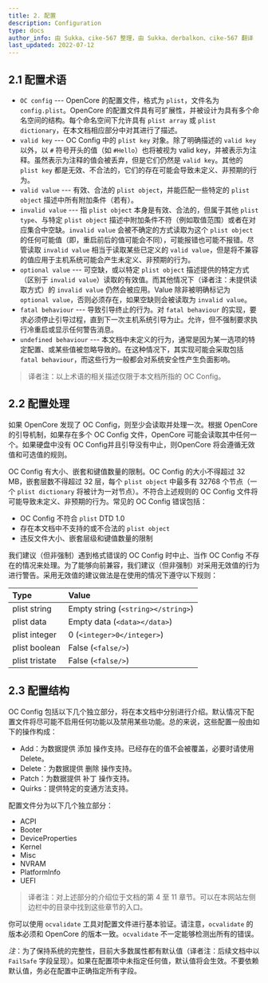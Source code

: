 ```yaml
---
title: 2. 配置
description: Configuration
type: docs
author_info: 由 Sukka、cike-567 整理，由 Sukka、derbalkon、cike-567 翻译
last_updated: 2022-07-12
---
```


## 2.1 配置术语

- `OC config` --- OpenCore 的配置文件，格式为 `plist`，文件名为 `config.plist`。OpenCore 的配置文件具有可扩展性，并被设计为具有多个命名空间的结构。每个命名空间下允许具有 `plist array` 或 `plist dictionary`，在本文档相应部分中对其进行了描述。
- `valid key` --- OC Config 中的 `plist key` 对象。除了明确描述的 `valid key` 以外，以 `#` 符号开头的值（如 `#Hello`）也将被视为 valid key，并被表示为注释。虽然表示为注释的值会被丢弃，但是它们仍然是 `valid key`。其他的 `plist key` 都是无效、不合法的，它们的存在可能会导致未定义、非预期的行为。
- `valid value` --- 有效、合法的 `plist object`，并能匹配一些特定的 `plist object` 描述中所有附加条件（若有）。
- `invalid value` --- 指 `plist object` 本身是有效、合法的，但属于其他 `plist type`、与特定 `plist object` 描述中附加条件不符（例如取值范围）或者在对应集合中空缺。`invalid value` 会被不确定的方式读取为这个 `plist object` 的任何可能值（即，重启前后的值可能会不同），可能报错也可能不报错。尽管读取 `invalid value` 相当于读取某些已定义的 `valid value`，但是将不兼容的值应用于主机系统可能会产生未定义、非预期的行为。
- `optional value` --- 可空缺，或以特定 `plist object` 描述提供的特定方式（区别于 `invalid value`）读取的有效值。而其他情况下（译者注：未提供读取方式）的 `invalid value` 仍然会被应用。Value 除非被明确标记为 `optional value`，否则必须存在，如果空缺则会被读取为 `invalid value`。
- `fatal behaviour` --- 导致引导终止的行为。对 `fatal behaviour` 的实现，要求必须停止引导过程，直到下一次主机系统引导为止。允许，但不强制要求执行冷重启或显示任何警告消息。
- `undefined behaviour` --- 本文档中未定义的行为，通常是因为某一选项的特定配置、或某些值被忽略导致的。在这种情况下，其实现可能会采取包括 `fatal behaviour`，而这些行为一般都会对系统安全性产生负面影响。

> 译者注：以上术语的相关描述仅限于本文档所指的 OC Config。

## 2.2 配置处理

如果 OpenCore 发现了 OC Config，则至少会读取并处理一次。根据 OpenCore 的引导机制，如果存在多个 OC Config 文件，OpenCore 可能会读取其中任何一个。如果硬盘中没有 OC Config并且引导没有中止，则OpenCore 将会遵循无效值和可选值的规则。

OC Config 有大小、嵌套和键值数量的限制。OC Config 的大小不得超过 32 MB，嵌套层数不得超过 32 层，每个 `plist object` 中最多有 32768 个节点（一个 `plist dictionary` 将被计为一对节点）。不符合上述规则的 OC Config 文件将可能导致未定义、非预期的行为。常见的 OC Config 错误包括：

- OC Config 不符合 `plist` DTD 1.0
- 存在本文档中不支持的或不合法的 `plist object`
- 违反文件大小、嵌套层级和键值数量的限制

我们建议（但非强制）遇到格式错误的 OC Config 时中止、当作 OC Config 不存在的情况来处理。为了能够向前兼容，我们建议（但非强制）对采用无效值的行为进行警告。采用无效值的建议做法是在使用的情况下遵守以下规则：

| **Type** | **Value** |
|:---|:---|
| plist string | Empty string (`<string></string>`) |
| plist data | Empty data (`<data></data>`) |
| plist integer | 0 (`<integer>0</integer>`) |
| plist boolean | False (`<false/>`) |
| plist tristate | False (`<false/>`) |

## 2.3 配置结构

OC Config 包括以下几个独立部分，将在本文档中分别进行介绍。默认情况下配置文件将尽可能不启用任何功能以及禁用某些功能。总的来说，这些配置一般由如下的操作构成：

- Add：为数据提供 添加 操作支持。已经存在的值不会被覆盖，必要时请使用 Delete。
- Delete：为数据提供 删除 操作支持。
- Patch：为数据提供 补丁 操作支持。
- Quirks：提供特定的变通方法支持。

配置文件分为以下几个独立部分：

- ACPI
- Booter
- DeviceProperties
- Kernel
- Misc
- NVRAM
- PlatformInfo
- UEFI

> 译者注：对上述部分的介绍位于文档的第 4 至 11 章节。可以在本网站左侧边栏中的目录中找到这些章节的入口。

你可以使用 `ocvalidate` 工具对配置文件进行基本验证。请注意，`ocvalidate` 的版本必须和 OpenCore 的版本一致。`ocvalidate` 不一定能够检测出所有的错误。

*注*：为了保持系统的完整性，目前大多数属性都有默认值（译者注：后续文档中以 `FailSafe` 字段呈现）。如果在配置项中未指定任何值，默认值将会生效。不要依赖默认值，务必在配置中正确指定所有字段。
